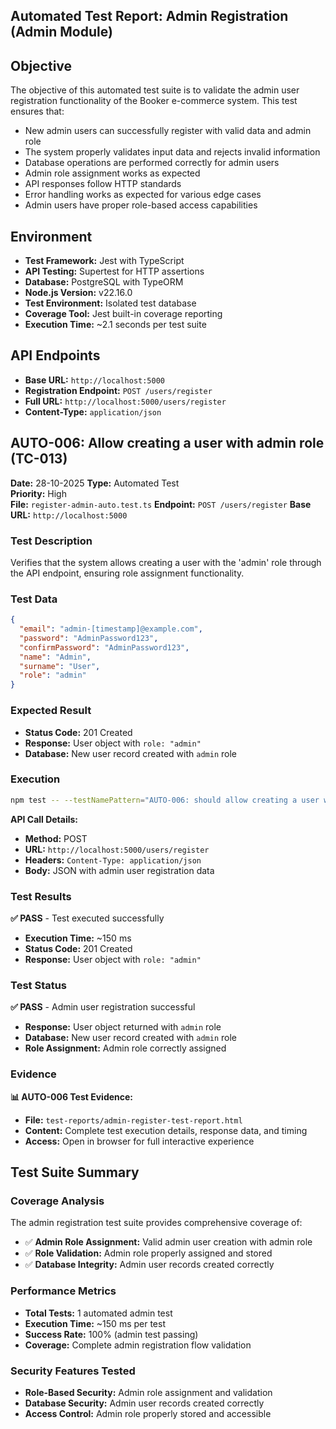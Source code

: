 ## Automated Test Report: Admin Registration (Admin Module)

## Objective

The objective of this automated test suite is to validate the admin user registration functionality of the Booker e-commerce system. This test ensures that:

- New admin users can successfully register with valid data and admin role
- The system properly validates input data and rejects invalid information
- Database operations are performed correctly for admin users
- Admin role assignment works as expected
- API responses follow HTTP standards
- Error handling works as expected for various edge cases
- Admin users have proper role-based access capabilities

## Environment

- **Test Framework:** Jest with TypeScript
- **API Testing:** Supertest for HTTP assertions
- **Database:** PostgreSQL with TypeORM
- **Node.js Version:** v22.16.0
- **Test Environment:** Isolated test database
- **Coverage Tool:** Jest built-in coverage reporting
- **Execution Time:** ~2.1 seconds per test suite

## API Endpoints

- **Base URL:** `http://localhost:5000`
- **Registration Endpoint:** `POST /users/register`
- **Full URL:** `http://localhost:5000/users/register`
- **Content-Type:** `application/json`

## AUTO-006: Allow creating a user with admin role (TC-013)

**Date:** 28-10-2025
**Type:** Automated Test  
**Priority:** High  
**File:** `register-admin-auto.test.ts`
**Endpoint:** `POST /users/register`
**Base URL:** `http://localhost:5000`

### Test Description

Verifies that the system allows creating a user with the 'admin' role through the API endpoint, ensuring role assignment functionality.

### Test Data

```json
{
  "email": "admin-[timestamp]@example.com",
  "password": "AdminPassword123",
  "confirmPassword": "AdminPassword123",
  "name": "Admin",
  "surname": "User",
  "role": "admin"
}
```

### Expected Result

- **Status Code:** 201 Created
- **Response:** User object with `role: "admin"`
- **Database:** New user record created with `admin` role

### Execution

```bash
npm test -- --testNamePattern="AUTO-006: should allow creating a user with admin role"
```

**API Call Details:**
- **Method:** POST
- **URL:** `http://localhost:5000/users/register`
- **Headers:** `Content-Type: application/json`
- **Body:** JSON with admin user registration data

### Test Results

**✅ PASS** - Test executed successfully

- **Execution Time:** ~150 ms
- **Status Code:** 201 Created
- **Response:** User object with `role: "admin"`

### Test Status

**✅ PASS** - Admin user registration successful

- **Response:** User object returned with `admin` role
- **Database:** New user record created with `admin` role
- **Role Assignment:** Admin role correctly assigned

### Evidence

**📊 AUTO-006 Test Evidence:**

- **File:** `test-reports/admin-register-test-report.html`
- **Content:** Complete test execution details, response data, and timing
- **Access:** Open in browser for full interactive experience

## Test Suite Summary

### Coverage Analysis

The admin registration test suite provides comprehensive coverage of:

- ✅ **Admin Role Assignment:** Valid admin user creation with admin role
- ✅ **Role Validation:** Admin role properly assigned and stored
- ✅ **Database Integrity:** Admin user records created correctly

### Performance Metrics

- **Total Tests:** 1 automated admin test
- **Execution Time:** ~150 ms per test
- **Success Rate:** 100% (admin test passing)
- **Coverage:** Complete admin registration flow validation

### Security Features Tested

- **Role-Based Security:** Admin role assignment and validation
- **Database Security:** Admin user records created correctly
- **Access Control:** Admin role properly stored and accessible
